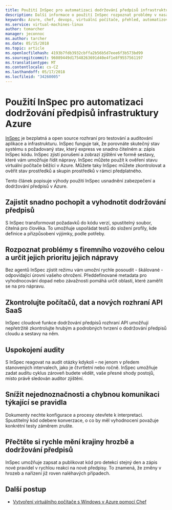 ```yaml
---
title: Použití InSpec pro automatizaci dodržování předpisů infrastruktury Azure
description: Další informace o použití InSpec rozpoznat problémy v nasazeních Azure
keywords: Azure, chef, devops, virtuální počítače, přehled, automatizovat, inspce
ms.service: virtual-machines-linux
author: tomarcher
manager: jeconnoc
ms.author: tarcher
ms.date: 05/15/2018
ms.topic: article
ms.openlocfilehash: 4193b7fdb3932cbffa2b56b5d7eee6f3b573bd99
ms.sourcegitcommit: 96089449d17548263691d40e4f1e8f9557561197
ms.translationtype: MT
ms.contentlocale: cs-CZ
ms.lasthandoff: 05/17/2018
ms.locfileid: "34260005"
---
```

# <a name="use-inspec-for-compliance-automation-of-your-azure-infrastructure"></a>Použití InSpec pro automatizaci dodržování předpisů infrastruktury Azure
[InSpec](https://www.chef.io/inspec/) je bezplatná a open source rozhraní pro testování a auditování aplikace a infrastrukturu. InSpec funguje tak, že porovnáte skutečný stav systému s požadovaný stav, který express ve snadno čitelném a: zápis InSpec kódu. InSpec zjistí porušení a zobrazí zjištění ve formě sestavy, které vám umožňuje řídit nápravy. InSpec můžete použít k ověření stavu virtuální počítače běžící v Azure. Můžete taky InSpec můžete zkontrolovat a ověřit stav prostředků a skupin prostředků v rámci předplatného.

Tento článek popisuje výhody použití InSpec usnadnění zabezpečení a dodržování předpisů v Azure.

## <a name="make-compliance-easy-to-understand-and-assess"></a>Zajistit snadno pochopit a vyhodnotit dodržování předpisů
S InSpec transformovat požadavků do kódu verzí, spustitelný soubor, čitelná pro člověka. To umožňuje uspořádat testů do složení profily, kde definice a přizpůsobení výjimky, podle potřeby.

## <a name="detect-fleet-wide-issues-and-prioritize-their-remediation"></a>Rozpoznat problémy s firemního vozového celou a určit jejich prioritu jejich nápravy
Bez agentů InSpec zjistit režimu vám umožní rychle posoudit - škálované - odpovídající úrovni vašeho ohrožení. Předdefinované metadata pro vyhodnocování dopad nebo závažnosti pomáhá určit oblasti, které zaměřit se na pro nápravu.

## <a name="inspect-machines-data-and-new-saas-apis"></a>Zkontrolujte počítačů, dat a nových rozhraní API SaaS
InSpec cloudové funkce dodržování předpisů rozhraní API umožňují nepřetržitě zkontrolujte hrubým a podrobných tvrzení o dodržování předpisů cloudu a sestavy na něm.

## <a name="satisfy-audits"></a>Uspokojení audity
S InSpec reagovat na audit otázky kdykoli – ne jenom v předem stanovených intervalech, jako je čtvrtletní nebo ročně. InSpec umožňuje zadat auditu cyklus zároveň budete vědět, vaše přesné shody postojů, místo právě sledován auditor zjištění.

## <a name="reduce-ambiguity-and-miscommunication-regarding-rules"></a>Snížit nejednoznačnosti a chybnou komunikaci týkající se pravidla
Dokumenty nechte konfigurace a procesy otevřete k interpretaci. Spustitelný kód odebere konverzace, o co by měl vyhodnocení považuje konkrétní testy záměrem zrušte.

## <a name="keep-up-with-rapidly-changing-threat-and-compliance-landscapes"></a>Přečtěte si rychle mění krajiny hrozbě a dodržování předpisů
InSpec umožňuje zapsat a publikovat kód pro detekci stejný den a zápis nové pravidel v rychlou reakci na nové předpisy. To znamená, že změny v hrozeb a nařízení již roven naléhavých případech.

## <a name="next-steps"></a>Další postup
* [Vytvoření virtuálního počítače s Windows v Azure pomocí Chef](/azure/virtual-machines/windows/chef-automation)
